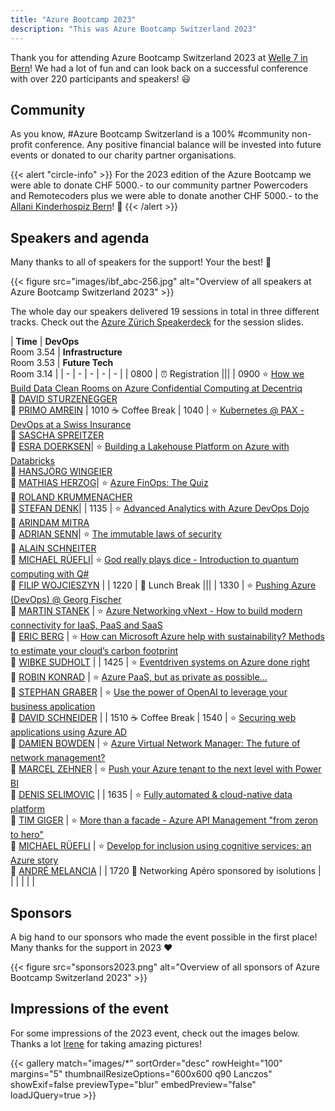 ```yaml
---
title: "Azure Bootcamp 2023"
description: "This was Azure Bootcamp Switzerland 2023"
---
```


Thank you for attending Azure Bootcamp Switzerland 2023 at [Welle 7 in Bern](https://goo.gl/maps/4ywbjsd14bSvqnaF7)! We had a lot of fun and can look back on a successful conference with over 220 participants and speakers! 😃

## Community
As you know, #Azure Bootcamp Switzerland is a 100% #community non-profit conference. Any positive financial balance will be invested into future events or donated to our charity partner organisations.

{{< alert "circle-info" >}}
For the 2023 edition of the Azure Bootcamp we were able to donate CHF 5000.- to our community partner Powercoders and Remotecoders plus we were able to donate another CHF 5000.- to the [Allani Kinderhospiz Bern](https://allani.ch/de/)! 🥳
{{< /alert >}}

## Speakers and agenda
Many thanks to all of speakers for the support! Your the best! 🙏

{{< figure src="images/ibf_abc-256.jpg" alt="Overview of all speakers at Azure Bootcamp Switzerland 2023" >}}

The whole day our speakers delivered 19 sessions in total in three different tracks. Check out the [Azure Zürich Speakerdeck](https://speakerdeck.com/azurezurich) for the session slides.

| **Time** | **DevOps** </br> Room 3.54 | **Infrastructure** </br> Room 3.53 | **Future Tech** </br> Room 3.14 |
| - | - | - | - | - |
| 0800 | ⏰ Registration |||
| 0900 <td colspan="3">⭐ [How we Build Data Clean Rooms on Azure Confidential Computing at Decentriq](#decentriq) <br /> 🙂 [DAVID STURZENEGGER](https://www.linkedin.com/in/david-sturzenegger/) <br /> 🙂 [PRIMO AMREIN](https://www.linkedin.com/in/primo-amrein-12a336/) </td>
| 1010 <td colspan="3"> ☕ Coffee Break</td>
| 1040 | ⭐ [Kubernetes @ PAX - DevOps at a Swiss Insurance](#paxdevops) <br /> 🙂 [SASCHA SPREITZER](https://www.linkedin.com/in/sspreitzer/) <br /> 🙂 [ESRA DOERKSEN](https://www.linkedin.com/in/esra-doerksen-560a9b177/)| ⭐ [Building a Lakehouse Platform on Azure with Databricks](#lakehouse) <br /> 🙂 [HANSJÖRG WINGEIER](https://www.linkedin.com/in/hansjoerg-wingeier) <br /> 🙂 [MATHIAS HERZOG](https://www.linkedin.com/in/mathias-herzog-888a6788/)| ⭐ [Azure FinOps: The Quiz](#cloudcost) <br /> 🙂 [ROLAND KRUMMENACHER](https://linkedin.com/in/rolandkrummenacher/) <br /> 🙂 [STEFAN DENK](https://www.linkedin.com/in/stefandenk/)|
| 1135 | ⭐  [Advanced Analytics with Azure DevOps Dojo](#axpodevops) <br /> 🙂 [ARINDAM MITRA](https://www.linkedin.com/in/arindam-mitra-28981095/) <br /> 🙂 [ADRIAN SENN](https://www.alpinsolar.ch/content/axpo19/ch/en/about-us/lightboxes/adrian-senn.html)| ⭐ [The immutable laws of security](#lawsofsecurity) <br /> 🙂 [ALAIN SCHNEITER](https://www.linkedin.com/in/alain-schneiter-430280166) <br /> 🙂 [MICHAEL RÜEFLI](https://www.linkedin.com/in/drmiru/)| ⭐ [God really plays dice - Introduction to quantum computing with Q#](#quantum) <br /> 🙂 [FILIP WOJCIESZYN](https://www.strathweb.com/) |
| 1220 | 🍕 Lunch Break |||
| 1330 | ⭐ [Pushing Azure (DevOps) @ Georg Fischer](#pushingazure) <br /> 🙂 [MARTIN STANEK](https://www.linkedin.com/in/awitec/) | ⭐ [Azure Networking vNext - How to build modern connectivity for IaaS, PaaS and SaaS](#networkingvnext) <br /> 🙂 [ERIC BERG](https://linkedin.com/in/ericbergde) | ⭐ [How can Microsoft Azure help with sustainability? Methods to estimate your cloud’s carbon footprint](#sustainability) <br /> 🙂 [WIBKE SUDHOLT](https://ch.linkedin.com/in/wibkesudholt) |
| 1425 | ⭐ [Eventdriven systems on Azure done right](#eventdriven) <br /> 🙂 [ROBIN KONRAD](https://www.linkedin.com/in/robin-konrad) | ⭐ [Azure PaaS, but as private as possible...](#azurepaas) <br /> 🙂 [STEPHAN GRABER](https://linkedin.com/in/stephan-graber-945324178/) | ⭐ [Use the power of OpenAI to leverage your business application](#openai) <br /> 🙂 [DAVID SCHNEIDER](https://www.linkedin.com/in/david-schneider/) |
| 1510 <td colspan="3"> ☕ Coffee Break</td>
| 1540 | ⭐ [Securing web applications using Azure AD](#securingapps) <br /> 🙂 [DAMIEN BOWDEN](https://www.linkedin.com/in/damien-bowden-42a450176/) | ⭐ [Azure Virtual Network Manager: The future of network management?](#avnm) <br /> 🙂 [MARCEL ZEHNER](https://www.linkedin.com/in/marcelzehner) | ⭐ [Push your Azure tenant to the next level with Power BI](#powerbi) <br /> 🙂 [DENIS SELIMOVIC](https://www.linkedin.com/in/denis-selimovic/) |
| 1635 | ⭐ [Fully automated & cloud-native data platform](#dataplatform) <br /> 🙂 [TIM GIGER](https://www.linkedin.com/in/tim-giger-265412b5/) | ⭐ [More than a facade - Azure API Management "from zeron to hero"](#apimgmt) <br /> 🙂 [MICHAEL RÜEFLI](https://www.linkedin.com/in/drmiru/) | ⭐ [Develop for inclusion using cognitive services: an Azure story](#inclusion) <br /> 🙂 [ANDRÉ MELANCIA](https://linkedin.com/in/AndreMelancia) |
| 1720 <td colspan="3"> 🍻 Networking Apéro sponsored by isolutions </td>
| | | | | |

## Sponsors
A big hand to our sponsors who made the event possible in the first place! Many thanks for the support in 2023 ❤️

{{< figure src="sponsors2023.png" alt="Overview of all sponsors of Azure Bootcamp Switzerland 2023" >}}

## Impressions of the event
For some impressions of the 2023 event, check out the images below. Thanks a lot [Irene](https://www.irene-bizic.com/) for taking amazing pictures!

{{< gallery match="images/*" sortOrder="desc" rowHeight="100" margins="5" thumbnailResizeOptions="600x600 q90 Lanczos" showExif=false previewType="blur" embedPreview="false" loadJQuery=true >}}
